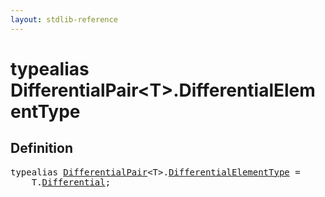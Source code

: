 ```yaml
---
layout: stdlib-reference
---
```


# typealias DifferentialPair\<T\>\.DifferentialElementType

## Definition

<pre>
<span class='code_keyword'>typealias</span> <a href="/stdlib-reference/types/DifferentialPair/index" class="code_type">DifferentialPair</a>&lt;T&gt;.<a href="/stdlib-reference/types/DifferentialPair/DifferentialElementType" class="code_type">DifferentialElementType</a> = 
    T.<a href="/stdlib-reference/types/DifferentialPair/Differential" class="code_type">Differential</a>;
</pre>

